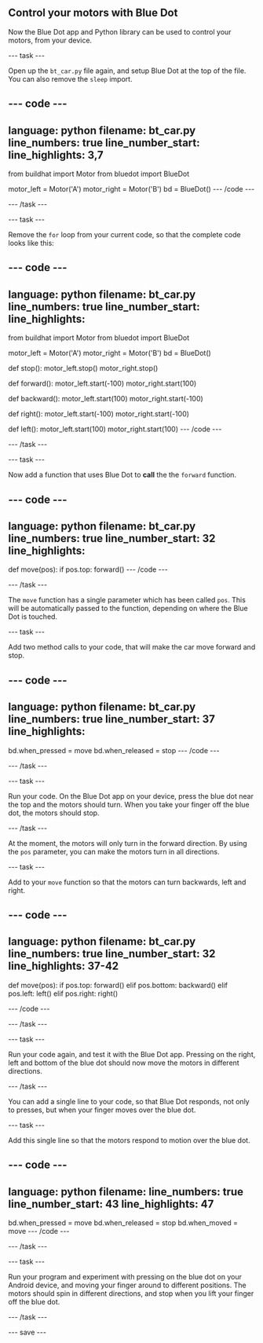 ## Control your motors with Blue Dot

Now the Blue Dot app and Python library can be used to control your motors, from your device.

--- task ---

Open up the `bt_car.py` file again, and setup Blue Dot at the top of the file. You can also remove the `sleep` import.

--- code ---
---
language: python
filename: bt_car.py
line_numbers: true
line_number_start: 
line_highlights: 3,7
---
from buildhat import Motor
from bluedot import BlueDot

motor_left = Motor('A')
motor_right = Motor('B')
bd = BlueDot()
--- /code ---

--- /task ---

--- task ---

Remove the `for` loop from your current code, so that the complete code looks like this:

--- code ---
---
language: python
filename: bt_car.py
line_numbers: true
line_number_start: 
line_highlights: 
---
from buildhat import Motor
from bluedot import BlueDot

motor_left = Motor('A')
motor_right = Motor('B')
bd = BlueDot()


def stop():
    motor_left.stop()
    motor_right.stop()


def forward():
    motor_left.start(-100)
    motor_right.start(100)


def backward():
    motor_left.start(100)
    motor_right.start(-100)


def right():
    motor_left.start(-100)
    motor_right.start(-100)


def left():
    motor_left.start(100)
    motor_right.start(100)
--- /code ---

--- /task ---

--- task ---

Now add a function that uses Blue Dot to **call** the the `forward` function.

--- code ---
---
language: python
filename: bt_car.py
line_numbers: true
line_number_start: 32
line_highlights: 
---


def move(pos):
    if pos.top:
        forward()
--- /code ---

--- /task ---

The `move` function has a single parameter which has been called `pos`. This will be automatically passed to the function, depending on where the Blue Dot is touched.

--- task ---

Add two method calls to your code, that will make the car move forward and stop.

--- code ---
---
language: python
filename: bt_car.py
line_numbers: true
line_number_start: 37
line_highlights: 
---


bd.when_pressed = move
bd.when_released = stop
--- /code ---

--- /task ---

--- task ---

Run your code. On the Blue Dot app on your device, press the blue dot near the top and the motors should turn. When you take your finger off the blue dot, the motors should stop.

--- /task ---

At the moment, the motors will only turn in the forward direction. By using the `pos` parameter, you can make the motors turn in all directions.

--- task ---

Add to your `move` function so that the motors can turn backwards, left and right.

--- code ---
---
language: python
filename: bt_car.py
line_numbers: true
line_number_start: 32
line_highlights: 37-42
---


def move(pos):
    if pos.top:
        forward()
    elif pos.bottom:
        backward()
    elif pos.left:
        left()
    elif pos.right:
        right()


--- /code ---

--- /task ---

--- task ---

Run your code again, and test it with the Blue Dot app. Pressing on the right, left and bottom of the blue dot should now move the motors in different directions.

--- /task ---

You can add a single line to your code, so that Blue Dot responds, not only to presses, but when your finger moves over the blue dot.

--- task ---

Add this single line so that the motors respond to motion over the blue dot.

--- code ---
---
language: python
filename: 
line_numbers: true
line_number_start: 43
line_highlights: 47
---


bd.when_pressed = move
bd.when_released = stop
bd.when_moved = move
--- /code ---

--- /task ---

--- task ---

Run your program and experiment with pressing on the blue dot on your Android device, and moving your finger around to different positions. The motors should spin in different directions, and stop when you lift your finger off the blue dot.

--- /task ---

--- save ---